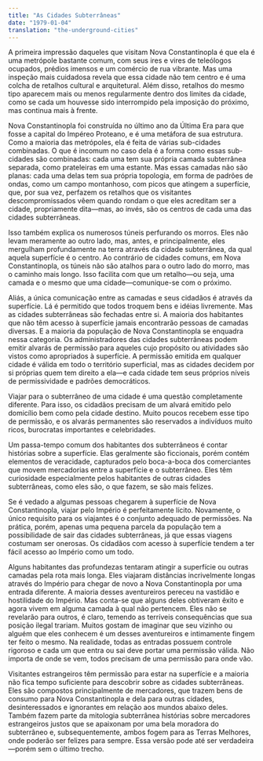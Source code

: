 ```yaml
---
title: "As Cidades Subterrâneas"
date: "1979-01-04"
translation: "the-underground-cities"
---
```


A primeira impressão daqueles que visitam Nova Constantinopla é que ela é uma metrópole bastante comum, com seus ires e vires de teleólogos ocupados, prédios imensos e um comércio de rua vibrante. Mas uma inspeção mais cuidadosa revela que essa cidade não tem centro e é uma colcha de retalhos cultural e arquitetural. Além disso, retalhos do mesmo tipo aparecem mais ou menos regularmente dentro dos limites da cidade, como se cada um houvesse sido interrompido pela imposição do próximo, mas continua mais à frente.

Nova Constantinopla foi construída no último ano da Última Era para que fosse a capital do Impéreo Proteano, e é uma metáfora de sua estrutura. Como a maioria das metrópoles, ela é feita de várias sub-cidades combinadas. O que é incomum no caso dela é a forma como essas sub-cidades são combinadas: cada uma tem sua própria camada subterrânea separada, como prateleiras em uma estante. Mas essas camadas não são planas: cada uma delas tem sua própria topologia, em forma de padrões de ondas, como um campo montanhoso, com picos que atingem a superfície, que, por sua vez, perfazem os retalhos que os visitantes descompromissados vêem quando rondam o que eles acreditam ser a cidade, propriamente dita—mas, ao invés, são os centros de cada uma das cidades subterrâneas.

Isso também explica os numerosos túneis perfurando os morros. Eles não levam meramente ao outro lado, mas, antes, e principalmente, eles mergulham profundamente na terra através da cidade subterrânea, da qual aquela superfície é o centro. Ao contrário de cidades comuns, em Nova Constantinopla, os túneis não são atalhos para o outro lado do morro, mas o caminho mais longo. Isso facilita com que um retalho—ou seja, uma camada e o mesmo que uma cidade—comunique-se com o próximo.

Aliás, a única comunicação entre as camadas e seus cidadãos é através da superfície. Lá é permitido que todos troquem bens e idéias livremente. Mas as cidades subterrâneas são fechadas entre si. A maioria dos habitantes que não têm acesso à superfície jamais encontrarão pessoas de camadas diversas. E a maioria da população de Nova Constantinopla se enquadra nessa categoria. Os administradores das cidades subterrâneas podem emitir alvarás de permissão para aqueles cujo propósito ou atividades são vistos como apropriados à superfície. A permissão emitida em qualquer cidade é válida em todo o território superficial, mas as cidades decidem por si próprias quem tem direito a ela—e cada cidade tem seus próprios níveis de permissividade e padrões democráticos.

Viajar para o subterrâneo de uma cidade é uma questão completamente diferente. Para isso, os cidadãos precisam de um alvará emitido pelo domicílio bem como pela cidade destino. Muito poucos recebem esse tipo de permissão, e os alvarás permanentes são reservados a indivíduos muito ricos, burocratas importantes e celebridades.

Um passa-tempo comum dos habitantes dos subterrâneos é contar histórias sobre a superfície. Elas geralmente são ficcionais, porém contém elementos de veracidade, capturados pelo boca-a-boca dos comerciantes que movem mercadorias entre a superfície e o subterrâneo. Eles têm curiosidade especialmente pelos habitantes de outras cidades subterrâneas, como eles são, o que fazem, se são mais felizes.

Se é vedado a algumas pessoas chegarem à superfície de Nova Constantinopla, viajar pelo Império é perfeitamente lícito. Novamente, o único requisito para os viajantes é o conjunto adequado de permissões. Na prática, porém, apenas uma pequena parcela da população tem a possibilidade de sair das cidades subterrâneas, já que essas viagens costumam ser onerosas. Os cidadãos com acesso à superfície tendem a ter fácil acesso ao Império como um todo.

Alguns habitantes das profundezas tentaram atingir a superfície ou outras camadas pela rota mais longa. Eles viajaram distâncias incrivelmente longas através do Império para chegar de novo a Nova Constantinopla por uma entrada diferente. A maioria desses aventureiros pereceu na vastidão e hostilidade do Império. Mas conta-se que alguns deles obtiveram êxito e agora vivem em alguma camada à qual não pertencem. Eles não se revelarão para outros, é claro, temendo as terríveis consequências que sua posição ilegal trariam. Muitos gostam de imaginar que seu vizinho ou alguém que eles conhecem é um desses aventureiros e intimamente fingem ter feito o mesmo. Na realidade, todas as entradas possuem controle rigoroso e cada um que entra ou sai deve portar uma permissão válida. Não importa de onde se vem, todos precisam de uma permissão para onde vão.

Visitantes estrangeiros têm permissão para estar na superfície e a maioria não fica tempo suficiente para descobrir sobre as cidades subterrâneas. Eles são compostos principalmente de mercadores, que trazem bens de consumo para Nova Constantinopla e dela para outras cidades, desinteressados e ignorantes em relação aos mundos abaixo deles. Também fazem parte da mitologia subterrânea histórias sobre mercadores estrangeiros justos que se apaixonam por uma bela moradora do subterrâneo e, subsequentemente, ambos fogem para as Terras Melhores, onde poderão ser felizes para sempre. Essa versão pode até ser verdadeira—porém sem o último trecho.